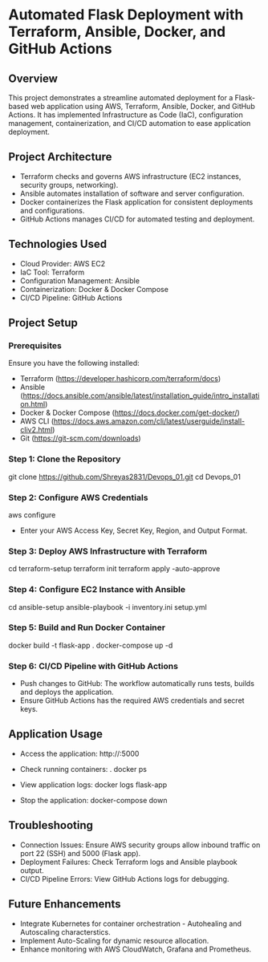 # Automated Flask Deployment with Terraform, Ansible, Docker, and GitHub Actions

## Overview
This project demonstrates a streamline automated deployment for a Flask-based web application using AWS, Terraform, Ansible, Docker, and GitHub Actions. It has implemented Infrastructure as Code (IaC), configuration management, containerization, and CI/CD automation to ease application deployment.

## Project Architecture
- Terraform checks and governs AWS infrastructure (EC2 instances, security groups, networking).
- Ansible automates installation of software and server configuration.
- Docker containerizes the Flask application for consistent deployments and configurations.
- GitHub Actions manages CI/CD for automated testing and deployment.

## Technologies Used
- Cloud Provider: AWS EC2
- IaC Tool: Terraform
- Configuration Management: Ansible
- Containerization: Docker & Docker Compose
- CI/CD Pipeline: GitHub Actions

## Project Setup
### Prerequisites
Ensure you have the following installed:
- Terraform (https://developer.hashicorp.com/terraform/docs)
- Ansible (https://docs.ansible.com/ansible/latest/installation_guide/intro_installation.html)
- Docker & Docker Compose (https://docs.docker.com/get-docker/)
- AWS CLI (https://docs.aws.amazon.com/cli/latest/userguide/install-cliv2.html)
- Git (https://git-scm.com/downloads)

### Step 1: Clone the Repository
git clone https://github.com/Shreyas2831/Devops_01.git cd Devops_01


### Step 2: Configure AWS Credentials
aws configure
- Enter your AWS Access Key, Secret Key, Region, and Output Format.

### Step 3: Deploy AWS Infrastructure with Terraform
cd terraform-setup terraform init terraform apply -auto-approve

### Step 4: Configure EC2 Instance with Ansible
cd ansible-setup ansible-playbook -i inventory.ini setup.yml


### Step 5: Build and Run Docker Container
docker build -t flask-app . docker-compose up -d


### Step 6: CI/CD Pipeline with GitHub Actions
- Push changes to GitHub: The workflow automatically runs tests, builds and deploys the application.
- Ensure GitHub Actions has the required AWS credentials and secret keys.

## Application Usage
- Access the application: http://<EC2-Public-IP>:5000
- Check running containers: 
. docker ps

- View application logs:
docker logs flask-app

- Stop the application:
docker-compose down


## Troubleshooting
- Connection Issues: Ensure AWS security groups allow inbound traffic on port 22 (SSH) and 5000 (Flask app).
- Deployment Failures: Check Terraform logs and Ansible playbook output.
- CI/CD Pipeline Errors: View GitHub Actions logs for debugging.

## Future Enhancements
- Integrate Kubernetes for container orchestration - Autohealing and Autoscaling characterstics.
- Implement Auto-Scaling for dynamic resource allocation.
- Enhance monitoring with AWS CloudWatch, Grafana and Prometheus.
